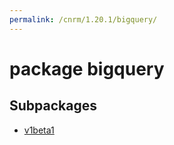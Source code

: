 ```yaml
---
permalink: /cnrm/1.20.1/bigquery/
---
```


# package bigquery



## Subpackages

* [v1beta1](bigquery-v1beta1.md)